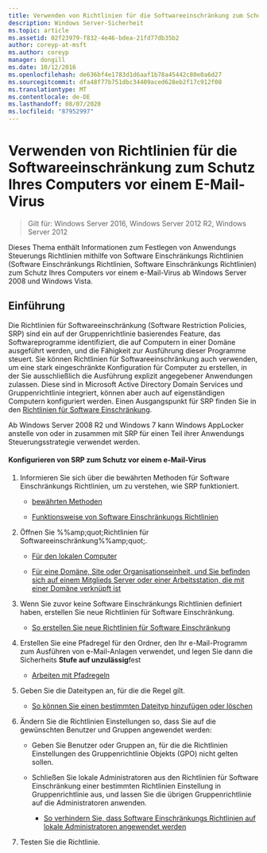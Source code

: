 ```yaml
---
title: Verwenden von Richtlinien für die Softwareeinschränkung zum Schutz Ihres Computers vor einem E-Mail-Virus
description: Windows Server-Sicherheit
ms.topic: article
ms.assetid: 02f23979-f832-4e46-bdea-21fd77db35b2
author: coreyp-at-msft
ms.author: coreyp
manager: dongill
ms.date: 10/12/2016
ms.openlocfilehash: de636bf4e1783d1d6aaf1b78a45442c80e0a6d27
ms.sourcegitcommit: dfa48f77b751dbc34409aced628eb2f17c912f08
ms.translationtype: MT
ms.contentlocale: de-DE
ms.lasthandoff: 08/07/2020
ms.locfileid: "87952997"
---
```

# <a name="use-software-restriction-policies-to-help-protect-your-computer-against-an-email-virus"></a>Verwenden von Richtlinien für die Softwareeinschränkung zum Schutz Ihres Computers vor einem E-Mail-Virus

>Gilt für: Windows Server 2016, Windows Server 2012 R2, Windows Server 2012

Dieses Thema enthält Informationen zum Festlegen von Anwendungs Steuerungs Richtlinien mithilfe von Software Einschränkungs Richtlinien (Software Einschränkungs Richtlinien, Software Einschränkungs Richtlinien) zum Schutz Ihres Computers vor einem e-Mail-Virus ab Windows Server 2008 und Windows Vista.

## <a name="introduction"></a>Einführung
Die Richtlinien für Softwareeinschränkung (Software Restriction Policies, SRP) sind ein auf der Gruppenrichtlinie basierendes Feature, das Softwareprogramme identifiziert, die auf Computern in einer Domäne ausgeführt werden, und die Fähigkeit zur Ausführung dieser Programme steuert. Sie können Richtlinien für Softwareeinschränkung auch verwenden, um eine stark eingeschränkte Konfiguration für Computer zu erstellen, in der Sie ausschließlich die Ausführung explizit angegebener Anwendungen zulassen. Diese sind in Microsoft Active Directory Domain Services und Gruppenrichtlinie integriert, können aber auch auf eigenständigen Computern konfiguriert werden. Einen Ausgangspunkt für SRP finden Sie in den [Richtlinien für Software Einschränkung](software-restriction-policies.md).

Ab Windows Server 2008 R2 und Windows 7 kann Windows AppLocker anstelle von oder in zusammen mit SRP für einen Teil ihrer Anwendungs Steuerungsstrategie verwendet werden.

#### <a name="configure-srp-to-help-protect-against-an-e-mail-virus"></a>Konfigurieren von SRP zum Schutz vor einem e-Mail-Virus

1.  Informieren Sie sich über die bewährten Methoden für Software Einschränkungs Richtlinien, um zu verstehen, wie SRP funktioniert.

    -   [bewährten Methoden](software-restriction-policies-technical-overview.md#BKMK_Best_Practices)

    -   [Funktionsweise von Software Einschränkungs Richtlinien](/previous-versions/windows/it-pro/windows-server-2003/cc786941(v=ws.10))

2.  Öffnen Sie %%amp;quot;Richtlinien für Softwareeinschränkung%%amp;quot;.

    -   [Für den lokalen Computer](administer-software-restriction-policies.md#BKMK_1)

    -   [Für eine Domäne, Site oder Organisationseinheit, und Sie befinden sich auf einem Mitglieds Server oder einer Arbeitsstation, die mit einer Domäne verknüpft ist](administer-software-restriction-policies.md#BKMK_2)

3.  Wenn Sie zuvor keine Software Einschränkungs Richtlinien definiert haben, erstellen Sie neue Richtlinien für Software Einschränkung.

    -   [So erstellen Sie neue Richtlinien für Software Einschränkung](administer-software-restriction-policies.md#BKMK_Create_SRP)

4.  Erstellen Sie eine Pfadregel für den Ordner, den Ihr e-Mail-Programm zum Ausführen von e-Mail-Anlagen verwendet, und legen Sie dann die Sicherheits **Stufe auf unzulässig**fest

    -   [Arbeiten mit Pfadregeln](work-with-software-restriction-policies-rules.md#BKMK_Path_Rules)

5.  Geben Sie die Dateitypen an, für die die Regel gilt.

    -   [So können Sie einen bestimmten Dateityp hinzufügen oder löschen](administer-software-restriction-policies.md#BKMK_Add_Del)

6.  Ändern Sie die Richtlinien Einstellungen so, dass Sie auf die gewünschten Benutzer und Gruppen angewendet werden:

    -   Geben Sie Benutzer oder Gruppen an, für die die Richtlinien Einstellungen des Gruppenrichtlinie Objekts (GPO) nicht gelten sollen.

    -   Schließen Sie lokale Administratoren aus den Richtlinien für Software Einschränkung einer bestimmten Richtlinien Einstellung in Gruppenrichtlinie aus, und lassen Sie die übrigen Gruppenrichtlinie auf die Administratoren anwenden.

        -   [So verhindern Sie, dass Software Einschränkungs Richtlinien auf lokale Administratoren angewendet werden](administer-software-restriction-policies.md#BKMK_Prevent_Admin)

7.  Testen Sie die Richtlinie.
